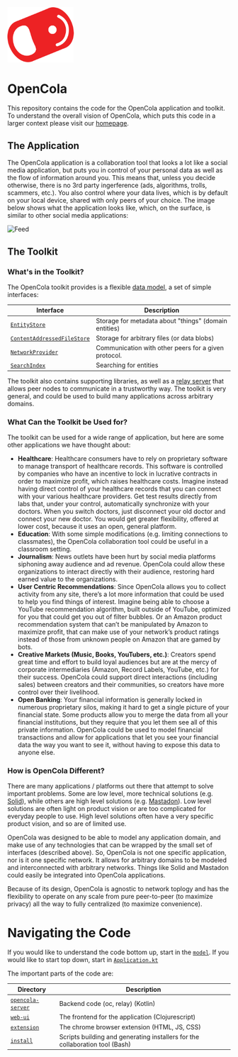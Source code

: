 <img src="img/pull-tab.svg" width="150" alt="OpenCola"/>


# OpenCola


This repository contains the code for the OpenCola application and toolkit. To understand the overall vision of OpenCola, which puts this code in a larger context please visit our [homepage](https://opencola.io).

## The Application
The OpenCola application is a collaboration tool that looks a lot like a social media application, but puts you in control of your personal data as well as the flow of information around you. This means that, unless you decide otherwise, there is no 3rd party ingerference (ads, algorithms, trolls, scammers, etc.). You also control where your data lives, which is by default on your local device, shared with only peers of your choice. The image below shows what the application looks like, which, on the surface, is similar to other social media applications:

<img src="img/feed.png" alt="Feed">

## The Toolkit

### What's in the Toolkit?
The OpenCola toolkit provides is a flexible [data model](./opencola-server/core/model/README.md), a set of simple interfaces:

|Interface|Description|
|---------|-----------|
|[`EntityStore`](./opencola-server/core/storage/README.md#entitystore)|Storage for metadata about "things" (domain entities)|
|[`ContentAddressedFileStore`](./opencola-server/core/storage/README.md#filestore)|Storage for arbitrary files (or data blobs)|
|[`NetworkProvider`](./opencola-server/core/network/README.md#network-providers)|Communication with other peers for a given protocol.|
|[`SearchIndex`](./opencola-server/core/search/README.md#search)|Searching for entities|


The toolkit also contains supporting libraries, as well as a [relay server](./opencola-server/relay/README.md) that allows peer nodes to communicate in a trustworthy way. The toolkit is very general, and could be used to build many applications across arbitrary domains.

### What Can the Toolkit be Used for?

 The toolkit can be used for a wide range of application, but here are some other applications we have thought about:

- **Healthcare**: Healthcare consumers have to rely on proprietary
        software to manage transport of healthcare records. This software is
        controlled by companies who have an incentive to lock in lucrative
        contracts in order to maximize profit, which raises healthcare
        costs. Imagine instead having direct control of your healthcare
        records that you can connect with your various healthcare providers.
        Get test results directly from labs that, under your control,
        automatically synchronize with your doctors. When you switch
        doctors, just disconnect your old doctor and connect your new
        doctor. You would get greater flexibility, offered at lower cost,
        because it uses an open, general platform.
- **Education**: With some simple modifications (e.g. limiting connections to
        classmates), the OpenCola collaboration tool could be useful in a classroom
        setting.
- **Journalism**: News outlets have been hurt by social media platforms siphoning
        away audience and ad revenue. OpenCola could allow these organizations to
        interact directly with their audience, restoring hard earned value to the
        organizations.
- **User Centric Recommendations**: Since OpenCola allows you to collect activity from any site,
        there’s a lot more information that could be used to help you find
        things of interest. Imagine being able to choose a YouTube recommendation algorithm,
        built outside of YouTube, optimized for you that could get you out of
        filter bubbles. Or an Amazon product recommendation system that can’t be
        manipulated by Amazon to maximize profit, that can make use of your
        network’s product ratings instead of those from unknown people on Amazon
        that are gamed by bots.
- **Creative Markets (Music, Books, YouTubers, etc.)**: Creators spend great time
        and effort to build loyal audiences but are at the mercy of corporate
        intermediaries (Amazon, Record Labels, YouTube, etc.) for their success.
        OpenCola could support direct interactions (including sales) between
        creators and their communities, so creators have more control over their
        livelihood.
- **Open Banking**: Your financial information is generally locked in numerous
        proprietary silos, making it hard to get a single picture of your financial
        state. Some products allow you to merge the data from all your financial
        institutions, but they require that you let them see all of this private
        information. OpenCola could be used to model financial transactions and
        allow for applications that let you see your financial data the way you want
        to see it, without having to expose this data to anyone else.

### How is OpenCola Different?
There are many applications / platforms out there that attempt to
solve important problems. Some are low level, more technical solutions
(e.g. [Solid](https://solidproject.org/)), while others are
high level solutions (e.g. [Mastadon](https://mastodon.social/explore)). 
Low level solutions are often light on product vision or are too complicated 
for everyday people to use. High level solutions often have a very specific
product vision, and so are of limited use.

OpenCola was designed to be able to model any application domain, and
make use of any technologies that can be wrapped by the small set of
interfaces (described above). So, OpenCola is not one specific
application, nor is it one specific network. It allows for arbitrary
domains to be modeled and interconnected with arbitrary networks. Things
like Solid and Mastadon could easily be integrated into OpenCola
applications.

Because of its design, OpenCola is agnostic to network toplogy and has
the flexibility to operate on any scale from pure peer-to-peer (to maximize privacy) all the
way to fully centralized (to maximize convenience).

# Navigating the Code

If you would like to understand the code bottom up, start in the [`model`](opencola-server/core/model/README.md). If you would like to start top down, start in [`Application.kt`](opencola-server/server/src/main/kotlin/opencola/server/Application.kt)

The important parts of the code are: 

|Directory|Description|
|------|------|
|[`opencola-server`](opencola-server/README.md)| Backend code (oc, relay) (Kotlin) |
|[`web-ui`](web-ui/README.md)| The frontend for the application (Clojurescript)|
|[`extension`](extension/chrome/README.md)| The chrome browser extension (HTML, JS, CSS)|
|[`install`](install/README.md)| Scripts building and generating installers for the collaboration tool (Bash) |





